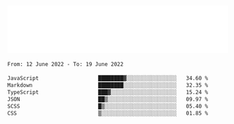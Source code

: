 [![](./hello.svg)](https://blog.yrobot.top?ref=github-yrobot)

<!--START_SECTION:waka-->

```text
From: 12 June 2022 - To: 19 June 2022

JavaScript                   ████████▓░░░░░░░░░░░░░░░░   34.60 %
Markdown                     ████████░░░░░░░░░░░░░░░░░   32.35 %
TypeScript                   ███▓░░░░░░░░░░░░░░░░░░░░░   15.24 %
JSON                         ██▒░░░░░░░░░░░░░░░░░░░░░░   09.97 %
SCSS                         █▒░░░░░░░░░░░░░░░░░░░░░░░   05.40 %
CSS                          ▒░░░░░░░░░░░░░░░░░░░░░░░░   01.85 %
```

<!--END_SECTION:waka-->
